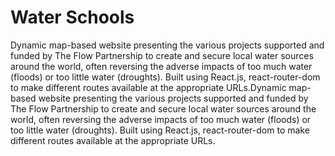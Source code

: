 # Water Schools
Dynamic map-based website presenting the various projects supported and funded by The Flow Partnership to create and secure local water sources around the world, often reversing the adverse impacts of too much water (floods) or too little water (droughts). Built using React.js, react-router-dom to make different routes available at the appropriate URLs.Dynamic map-based website presenting the various projects supported and funded by The Flow Partnership to create and secure local water sources around the world, often reversing the adverse impacts of too much water (floods) or too little water (droughts). Built using React.js, react-router-dom to make different routes available at the appropriate URLs.

